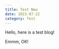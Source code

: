 ```yaml
---
title: Test New
date: 2023-07-22
category: Test
---
```


Hello, here is a test blog!

<!--more-->

Emmm, OK!